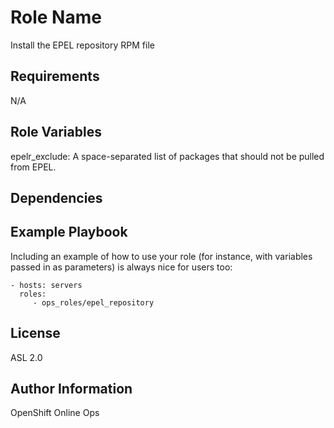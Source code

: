 Role Name
=========

Install the EPEL repository RPM file

Requirements
------------

N/A

Role Variables
--------------

epelr_exclude: A space-separated list of packages that should not be pulled from EPEL.

Dependencies
------------


Example Playbook
----------------

Including an example of how to use your role (for instance, with variables passed in as parameters) is always nice for users too:

    - hosts: servers
      roles:
         - ops_roles/epel_repository

License
-------

ASL 2.0

Author Information
------------------

OpenShift Online Ops
